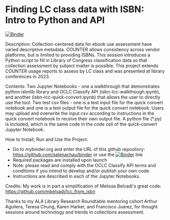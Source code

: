 # Finding LC class data with ISBN: Intro to Python and API

[![Binder](https://mybinder.org/badge_logo.svg)](https://mybinder.org/v2/gh/selenachau/binder/HEAD)

Description: 
Collection-centered data for ebook use assessment have varied descriptive metadata. COUNTER allows consistency across vendor platforms, but is limited to providing ISBNs. This session introduces a Python script to fill in Library of Congress classification data so that collection assessment by subject matter is possible. This project extends COUNTER usage reports to assess by LC class and was presented at library conferences in 2023.

Contents: 
Two Jupyter Notebooks - one a walkthrough that demonstrates python isbnlib library and OCLC Classify API (isbn-lcc-walkthough.ipynb), and another (isbn-lcc-quick-convert.ipynb) that allows the user to directly use the tool. Two test csv files - one is a test input file for the quick convert notebook and one is a test output file for the quick convert notebook. Users may upload and overwrite the input csv according to instructions in the quick convert notebook to receive their own output file. A python file (\*.py) is included, which is the same code in the code cell of the quick-convert Jupyter Notebook.

How to Install, Run and Use the Project:
- Go to mybinder.org and enter the URL of this github repository: https://github.com/selenachau/binder or use the [![Binder](https://mybinder.org/badge_logo.svg)](https://mybinder.org/v2/gh/selenachau/binder/HEAD) link
- Required packages are installed upon launch
- Note: please read and comply with the OCLC Classify API terms and conditions if you intend to develop and/or publish your own code.
- Instructions are described in each of the Jupyter Notebooks. 


Credits: My work is in part a simplification of Melissa Belvadi's great code: https://github.com/mbelvadi/lcc_from_isbn

Thanks to my ALA Library Research Roundtable mentoring cohort Arthur Aguilera, Teresa Chung, Karen Harker, and Francisco Juarez, for thought sessions around technology and trends in collections assessment. 
